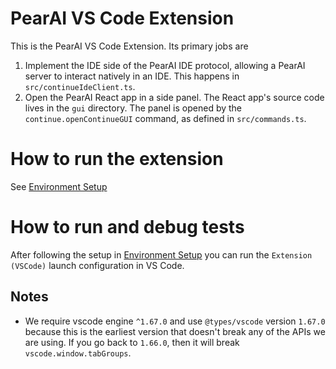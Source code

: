 # PearAI VS Code Extension

This is the PearAI VS Code Extension. Its primary jobs are

1. Implement the IDE side of the PearAI IDE protocol, allowing a PearAI server to interact natively in an IDE. This happens in `src/continueIdeClient.ts`.
2. Open the PearAI React app in a side panel. The React app's source code lives in the `gui` directory. The panel is opened by the `continue.openContinueGUI` command, as defined in `src/commands.ts`.

# How to run the extension

See [Environment Setup](../CONTRIBUTING.md#environment-setup)

# How to run and debug tests

After following the setup in [Environment Setup](../CONTRIBUTING.md#environment-setup) you can run the `Extension (VSCode)` launch configuration in VS Code.

## Notes

- We require vscode engine `^1.67.0` and use `@types/vscode` version `1.67.0` because this is the earliest version that doesn't break any of the APIs we are using. If you go back to `1.66.0`, then it will break `vscode.window.tabGroups`.
